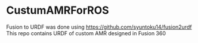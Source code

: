 # CustumAMRForROS
Fusion to URDF was done using https://github.com/syuntoku14/fusion2urdf 
This repo contains URDF of custom AMR designed in Fusion 360
